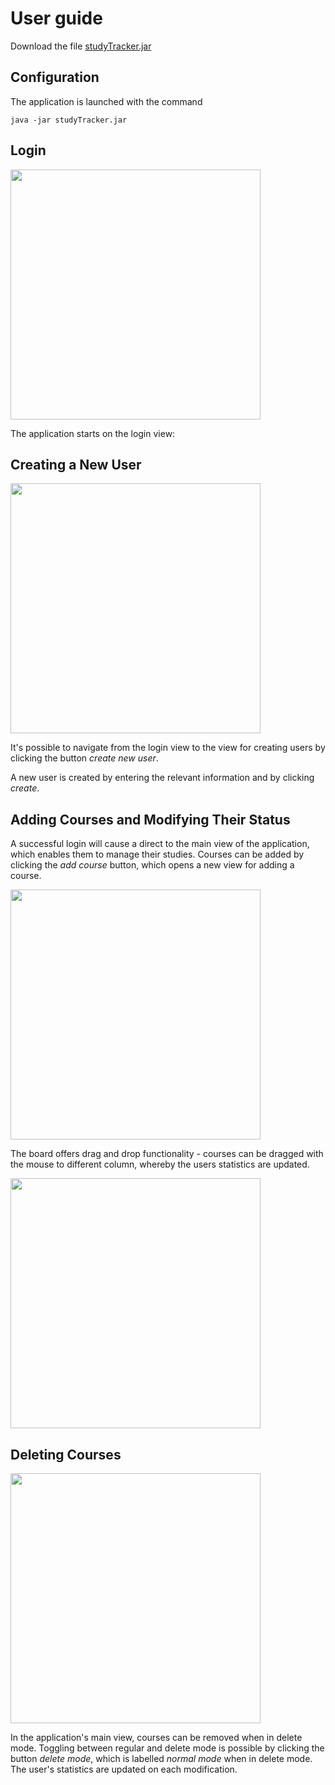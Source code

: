 # User guide

Download the file [studyTracker.jar](https://github.com/Nurou/studyTracker/releases)

## Configuration

The application is launched with the command

```
java -jar studyTracker.jar
```

## Login

<img src="https://raw.githubusercontent.com/nurou/studyTracker/studyTracker/documentation/images/login-view.jpg" width="400">

The application starts on the login view:

## Creating a New User

<img src="https://raw.githubusercontent.com/nurou/studyTracker/studyTracker/documentation/images/create-user-view.jpg" width="400">

It's possible to navigate from the login view to the view for creating users by clicking the button _create new user_.

A new user is created by entering the relevant information and by clicking _create_.

## Adding Courses and Modifying Their Status

A successful login will cause a direct to the main view of the application, which enables them to manage their studies. Courses can be added by clicking the _add course_ button, which opens a new view for adding a course.

<img src="https://raw.githubusercontent.com/nurou/studyTracker/studyTracker/documentation/images/add-course-view.jpg" width="400">

The board offers drag and drop functionality - courses can be dragged with the mouse to different column, whereby the users statistics are updated.

<img src="https://raw.githubusercontent.com/nurou/studyTracker/studyTracker/documentation/images/course-view.jpg" width="400">

## Deleting Courses

<img src="https://raw.githubusercontent.com/nurou/studyTracker/studyTracker/documentation/images/delete-course-view.jpg" width="400">

In the application's main view, courses can be removed when in delete mode. Toggling between regular and delete mode is possible by clicking the button _delete mode_, which is labelled _normal mode_ when in delete mode. The user's statistics are updated on each modification.
